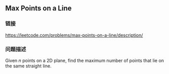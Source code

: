 ## Max Points on a Line  
### 链接  
https://leetcode.com/problems/max-points-on-a-line/description/  
### 问题描述
Given *n* points on a 2D plane, find the maximum number of points that lie on the same straight line.
